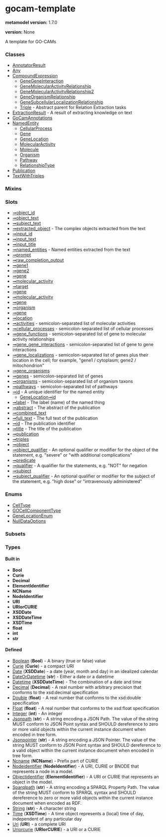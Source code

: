
# gocam-template


**metamodel version:** 1.7.0

**version:** None


A template for GO-CAMs


### Classes

 * [AnnotatorResult](AnnotatorResult.md)
 * [Any](Any.md)
 * [CompoundExpression](CompoundExpression.md)
     * [GeneGeneInteraction](GeneGeneInteraction.md)
     * [GeneMolecularActivityRelationship](GeneMolecularActivityRelationship.md)
     * [GeneMolecularActivityRelationship2](GeneMolecularActivityRelationship2.md)
     * [GeneOrganismRelationship](GeneOrganismRelationship.md)
     * [GeneSubcellularLocalizationRelationship](GeneSubcellularLocalizationRelationship.md)
     * [Triple](Triple.md) - Abstract parent for Relation Extraction tasks
 * [ExtractionResult](ExtractionResult.md) - A result of extracting knowledge on text
 * [GoCamAnnotations](GoCamAnnotations.md)
 * [NamedEntity](NamedEntity.md)
     * [CellularProcess](CellularProcess.md)
     * [Gene](Gene.md)
     * [GeneLocation](GeneLocation.md)
     * [MolecularActivity](MolecularActivity.md)
     * [Molecule](Molecule.md)
     * [Organism](Organism.md)
     * [Pathway](Pathway.md)
     * [RelationshipType](RelationshipType.md)
 * [Publication](Publication.md)
 * [TextWithTriples](TextWithTriples.md)

### Mixins


### Slots

 * [➞object_id](annotatorResult__object_id.md)
 * [➞object_text](annotatorResult__object_text.md)
 * [➞subject_text](annotatorResult__subject_text.md)
 * [➞extracted_object](extractionResult__extracted_object.md) - The complex objects extracted from the text
 * [➞input_id](extractionResult__input_id.md)
 * [➞input_text](extractionResult__input_text.md)
 * [➞input_title](extractionResult__input_title.md)
 * [➞named_entities](extractionResult__named_entities.md) - Named entities extracted from the text
 * [➞prompt](extractionResult__prompt.md)
 * [➞raw_completion_output](extractionResult__raw_completion_output.md)
 * [➞gene1](geneGeneInteraction__gene1.md)
 * [➞gene2](geneGeneInteraction__gene2.md)
 * [➞gene](geneMolecularActivityRelationship2__gene.md)
 * [➞molecular_activity](geneMolecularActivityRelationship2__molecular_activity.md)
 * [➞target](geneMolecularActivityRelationship2__target.md)
 * [➞gene](geneMolecularActivityRelationship__gene.md)
 * [➞molecular_activity](geneMolecularActivityRelationship__molecular_activity.md)
 * [➞gene](geneOrganismRelationship__gene.md)
 * [➞organism](geneOrganismRelationship__organism.md)
 * [➞gene](geneSubcellularLocalizationRelationship__gene.md)
 * [➞location](geneSubcellularLocalizationRelationship__location.md)
 * [➞activities](goCamAnnotations__activities.md) - semicolon-separated list of molecular activities
 * [➞cellular_processes](goCamAnnotations__cellular_processes.md) - semicolon-separated list of cellular processes
 * [➞gene_functions](goCamAnnotations__gene_functions.md) - semicolon-separated list of gene to molecular activity relationships
 * [➞gene_gene_interactions](goCamAnnotations__gene_gene_interactions.md) - semicolon-separated list of gene to gene interactions
 * [➞gene_localizations](goCamAnnotations__gene_localizations.md) - semicolon-separated list of genes plus their location in the cell; for example, "gene1 / cytoplasm; gene2 / mitochondrion"
 * [➞gene_organisms](goCamAnnotations__gene_organisms.md)
 * [➞genes](goCamAnnotations__genes.md) - semicolon-separated list of genes
 * [➞organisms](goCamAnnotations__organisms.md) - semicolon-separated list of organism taxons
 * [➞pathways](goCamAnnotations__pathways.md) - semicolon-separated list of pathways
 * [➞id](namedEntity__id.md) - A unique identifier for the named entity
     * [GeneLocation➞id](GeneLocation_id.md)
 * [➞label](namedEntity__label.md) - The label (name) of the named thing
 * [➞abstract](publication__abstract.md) - The abstract of the publication
 * [➞combined_text](publication__combined_text.md)
 * [➞full_text](publication__full_text.md) - The full text of the publication
 * [➞id](publication__id.md) - The publication identifier
 * [➞title](publication__title.md) - The title of the publication
 * [➞publication](textWithTriples__publication.md)
 * [➞triples](textWithTriples__triples.md)
 * [➞object](triple__object.md)
 * [➞object_qualifier](triple__object_qualifier.md) - An optional qualifier or modifier for the object of the statement, e.g. "severe" or "with additional complications"
 * [➞predicate](triple__predicate.md)
 * [➞qualifier](triple__qualifier.md) - A qualifier for the statements, e.g. "NOT" for negation
 * [➞subject](triple__subject.md)
 * [➞subject_qualifier](triple__subject_qualifier.md) - An optional qualifier or modifier for the subject of the statement, e.g. "high dose" or "intravenously administered"

### Enums

 * [CellType](CellType.md)
 * [GOCellComponentType](GOCellComponentType.md)
 * [GeneLocationEnum](GeneLocationEnum.md)
 * [NullDataOptions](NullDataOptions.md)

### Subsets


### Types


#### Built in

 * **Bool**
 * **Curie**
 * **Decimal**
 * **ElementIdentifier**
 * **NCName**
 * **NodeIdentifier**
 * **URI**
 * **URIorCURIE**
 * **XSDDate**
 * **XSDDateTime**
 * **XSDTime**
 * **float**
 * **int**
 * **str**

#### Defined

 * [Boolean](types/Boolean.md)  (**Bool**)  - A binary (true or false) value
 * [Curie](types/Curie.md)  (**Curie**)  - a compact URI
 * [Date](types/Date.md)  (**XSDDate**)  - a date (year, month and day) in an idealized calendar
 * [DateOrDatetime](types/DateOrDatetime.md)  (**str**)  - Either a date or a datetime
 * [Datetime](types/Datetime.md)  (**XSDDateTime**)  - The combination of a date and time
 * [Decimal](types/Decimal.md)  (**Decimal**)  - A real number with arbitrary precision that conforms to the xsd:decimal specification
 * [Double](types/Double.md)  (**float**)  - A real number that conforms to the xsd:double specification
 * [Float](types/Float.md)  (**float**)  - A real number that conforms to the xsd:float specification
 * [Integer](types/Integer.md)  (**int**)  - An integer
 * [Jsonpath](types/Jsonpath.md)  (**str**)  - A string encoding a JSON Path. The value of the string MUST conform to JSON Point syntax and SHOULD dereference to zero or more valid objects within the current instance document when encoded in tree form.
 * [Jsonpointer](types/Jsonpointer.md)  (**str**)  - A string encoding a JSON Pointer. The value of the string MUST conform to JSON Point syntax and SHOULD dereference to a valid object within the current instance document when encoded in tree form.
 * [Ncname](types/Ncname.md)  (**NCName**)  - Prefix part of CURIE
 * [Nodeidentifier](types/Nodeidentifier.md)  (**NodeIdentifier**)  - A URI, CURIE or BNODE that represents a node in a model.
 * [Objectidentifier](types/Objectidentifier.md)  (**ElementIdentifier**)  - A URI or CURIE that represents an object in the model.
 * [Sparqlpath](types/Sparqlpath.md)  (**str**)  - A string encoding a SPARQL Property Path. The value of the string MUST conform to SPARQL syntax and SHOULD dereference to zero or more valid objects within the current instance document when encoded as RDF.
 * [String](types/String.md)  (**str**)  - A character string
 * [Time](types/Time.md)  (**XSDTime**)  - A time object represents a (local) time of day, independent of any particular day
 * [Uri](types/Uri.md)  (**URI**)  - a complete URI
 * [Uriorcurie](types/Uriorcurie.md)  (**URIorCURIE**)  - a URI or a CURIE
